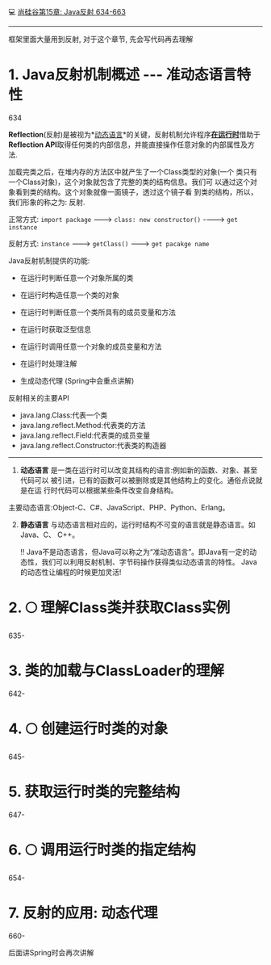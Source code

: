 :computer: [尚硅谷第15章: Java反射 634-663 ](https://www.bilibili.com/video/BV1Kb411W75N?p=636&vd_source=c6866d088ad067762877e4b6b23ab9df)

---
框架里面大量用到反射, 对于这个章节, 先会写代码再去理解

# 1. Java反射机制概述 --- 准动态语言特性

634

**Reflection**(反射)是被视为*<u>动态语言</u>*的关键，反射机制允许程序<u>**在运行时**</u>借助于**Reflection API**取得任何类的内部信息，并能直接操作任意对象的内部属性及方法.

加载完类之后，在堆内存的方法区中就产生了一个Class类型的对象(一个 类只有一个Class对象)，这个对象就包含了完整的类的结构信息。我们可 以通过这个对象看到类的结构。这个对象就像一面镜子，透过这个镜子看 到类的结构，所以，我们形象的称之为: 反射.

正常方式: `import package` ---> `class: new constructor()` ----> `get instance`

反射方式: `instance`  ---> `getClass()`  ---> `get pacakge name`

 

Java反射机制提供的功能: 

+ 在运行时判断任意一个对象所属的类

+ 在运行时构造任意一个类的对象 

+ 在运行时判断任意一个类所具有的成员变量和方法 

+ 在运行时获取泛型信息 

+ 在运行时调用任意一个对象的成员变量和方法 

+ 在运行时处理注解

+ 生成动态代理 (Spring中会重点讲解)



反射相关的主要API

+ java.lang.Class:代表一个类
+ java.lang.reflect.Method:代表类的方法
+ java.lang.reflect.Field:代表类的成员变量
+ java.lang.reflect.Constructor:代表类的构造器	



---

1. **动态语言** 是一类在运行时可以改变其结构的语言:例如新的函数、对象、甚至代码可以
    被引进，已有的函数可以被删除或是其他结构上的变化。通俗点说就是在运 行时代码可以根据某些条件改变自身结构。 

  主要动态语言:Object-C、C#、JavaScript、PHP、Python、Erlang。

2. **静态语言** 与动态语言相对应的，运行时结构不可变的语言就是静态语言。如Java、C、 C++。

    :bangbang: Java不是动态语言，但Java可以称之为“准动态语言”。即Java有一定的动态性，我们可以利用反射机制、字节码操作获得类似动态语言的特性。 Java的动态性让编程的时候更加灵活!




# 2. :full_moon: 理解Class类并获取Class实例

635-









# 3. 类的加载与ClassLoader的理解

642-









# 4. :full_moon: 创建运行时类的对象

645-







# 5. 获取运行时类的完整结构

647-





# 6. :full_moon: 调用运行时类的指定结构

654-





# 7. 反射的应用: 动态代理

660-

后面讲Spring时会再次讲解
